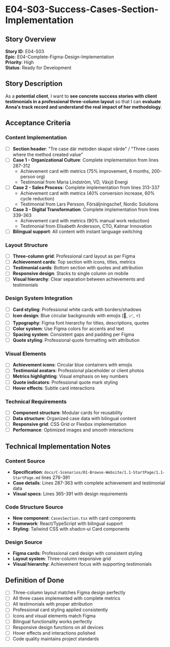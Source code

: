 # E04-S03-Success-Cases-Section-Implementation

## Story Overview

**Story ID**: E04-S03  
**Epic**: E04-Complete-Figma-Design-Implementation  
**Priority**: High  
**Status**: Ready for Development  

## Story Description

As a **potential client**, I want to **see concrete success stories with client testimonials in a professional three-column layout** so that I can **evaluate Anna's track record and understand the real impact of her methodology**.

## Acceptance Criteria

### Content Implementation
- [ ] **Section header**: "Tre case där metoden skapat värde" / "Three cases where the method created value"
- [ ] **Case 1 - Organizational Culture**: Complete implementation from lines 287-312
  - Achievement card with metrics (75% improvement, 6 months, 200-person org)
  - Testimonial from Maria Lindström, VD, Växjö Energi
- [ ] **Case 2 - Sales Process**: Complete implementation from lines 313-337
  - Achievement card with metrics (40% conversion increase, 60% cycle reduction)
  - Testimonial from Lars Persson, Försäljningschef, Nordic Solutions
- [ ] **Case 3 - Digital Transformation**: Complete implementation from lines 339-363
  - Achievement card with metrics (90% manual work reduction)
  - Testimonial from Elisabeth Andersson, CTO, Kalmar Innovation
- [ ] **Bilingual support**: All content with instant language switching

### Layout Structure
- [ ] **Three-column grid**: Professional card layout as per Figma
- [ ] **Achievement cards**: Top section with icons, titles, metrics
- [ ] **Testimonial cards**: Bottom section with quotes and attribution
- [ ] **Responsive design**: Stacks to single column on mobile
- [ ] **Visual hierarchy**: Clear separation between achievements and testimonials

### Design System Integration
- [ ] **Card styling**: Professional white cards with borders/shadows
- [ ] **Icon design**: Blue circular backgrounds with emojis (🎯, 📈, ⚡)
- [ ] **Typography**: Figma font hierarchy for titles, descriptions, quotes
- [ ] **Color system**: Use Figma colors for accents and text
- [ ] **Spacing system**: Consistent gaps and padding per Figma
- [ ] **Quote styling**: Professional quote formatting with attribution

### Visual Elements
- [ ] **Achievement icons**: Circular blue containers with emojis
- [ ] **Testimonial avatars**: Professional placeholder or client photos
- [ ] **Metrics highlighting**: Visual emphasis on key numbers
- [ ] **Quote indicators**: Professional quote mark styling
- [ ] **Hover effects**: Subtle card interactions

### Technical Requirements
- [ ] **Component structure**: Modular cards for reusability
- [ ] **Data structure**: Organized case data with bilingual content
- [ ] **Responsive grid**: CSS Grid or Flexbox implementation
- [ ] **Performance**: Optimized images and smooth interactions

## Technical Implementation Notes

### Content Source
- **Specification**: `docs/C-Scenarios/01-Browse-Website/1.1-StartPage/1.1-StartPage.md` lines 276-391
- **Case details**: Lines 287-363 with complete achievement and testimonial data
- **Visual specs**: Lines 365-391 with design requirements

### Code Structure Source
- **New component**: `CasesSection.tsx` with card components
- **Framework**: React/TypeScript with bilingual support
- **Styling**: Tailwind CSS with shadcn-ui Card components

### Design Source
- **Figma cards**: Professional card design with consistent styling
- **Layout system**: Three-column responsive grid
- **Visual hierarchy**: Achievement focus with supporting testimonials

## Definition of Done

- [ ] Three-column layout matches Figma design perfectly
- [ ] All three cases implemented with complete metrics
- [ ] All testimonials with proper attribution
- [ ] Professional card styling applied consistently
- [ ] Icons and visual elements match Figma
- [ ] Bilingual functionality works perfectly
- [ ] Responsive design functions on all devices
- [ ] Hover effects and interactions polished
- [ ] Code quality maintains project standards
